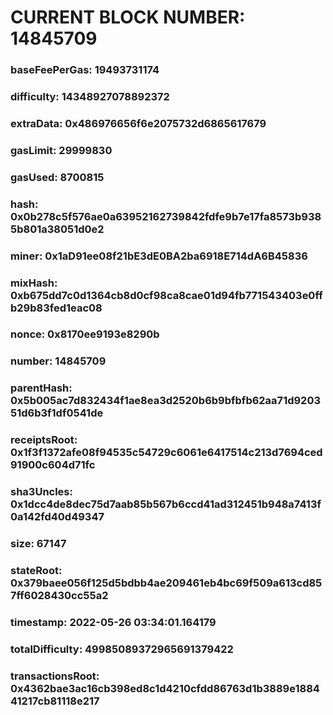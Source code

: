 # CURRENT BLOCK NUMBER: 14845709

### baseFeePerGas: 19493731174
### difficulty: 14348927078892372
### extraData: 0x486976656f6e2075732d6865617679
### gasLimit: 29999830
### gasUsed: 8700815
### hash: 0x0b278c5f576ae0a63952162739842fdfe9b7e17fa8573b9385b801a38051d0e2
### miner: 0x1aD91ee08f21bE3dE0BA2ba6918E714dA6B45836
### mixHash: 0xb675dd7c0d1364cb8d0cf98ca8cae01d94fb771543403e0ffb29b83fed1eac08
### nonce: 0x8170ee9193e8290b
### number: 14845709
### parentHash: 0x5b005ac7d832434f1ae8ea3d2520b6b9bfbfb62aa71d920351d6b3f1df0541de
### receiptsRoot: 0x1f3f1372afe08f94535c54729c6061e6417514c213d7694ced91900c604d71fc
### sha3Uncles: 0x1dcc4de8dec75d7aab85b567b6ccd41ad312451b948a7413f0a142fd40d49347
### size: 67147
### stateRoot: 0x379baee056f125d5bdbb4ae209461eb4bc69f509a613cd857ff6028430cc55a2
### timestamp: 2022-05-26 03:34:01.164179
### totalDifficulty: 49985089372965691379422
### transactionsRoot: 0x4362bae3ac16cb398ed8c1d4210cfdd86763d1b3889e188441217cb81118e217
